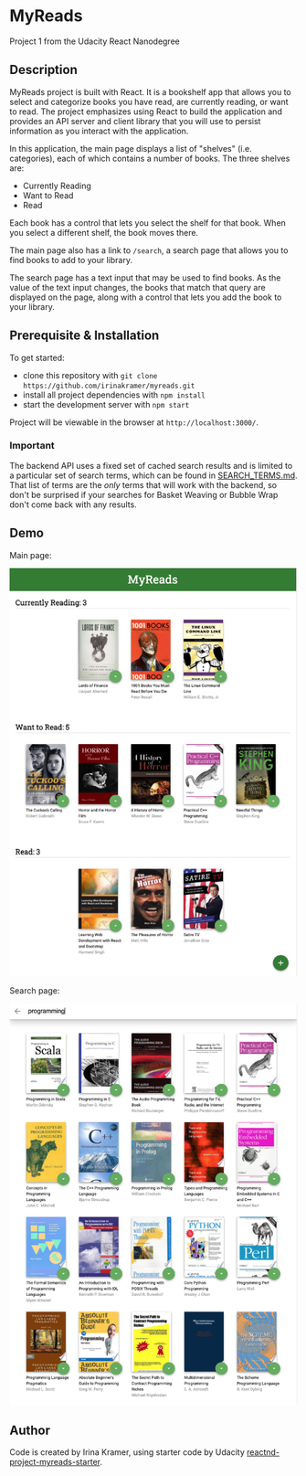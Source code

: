 # MyReads 

Project 1 from the Udacity React Nanodegree


## Description

MyReads project is built with React. It is a bookshelf app that allows you to select and categorize books you have read, are currently reading, or want to read. The project emphasizes using React to build the application and provides an API server and client library that you will use to persist information as you interact with the application.

In this application, the main page displays a list of "shelves" (i.e. categories), each of which contains a number of books. The three shelves are:

* Currently Reading
* Want to Read
* Read

Each book has a control that lets you select the shelf for that book. When you select a different shelf, the book moves there.

The main page also has a link to `/search`, a search page that allows you to find books to add to your library.

The search page has a text input that may be used to find books. As the value of the text input changes, the books that match that query are displayed on the page, along with a control that lets you add the book to your library. 


## Prerequisite & Installation

To get started:

* clone this repository with `git clone https://github.com/irinakramer/myreads.git`
* install all project dependencies with `npm install`
* start the development server with `npm start`

Project will be viewable in the browser at `http://localhost:3000/`.


### Important
The backend API uses a fixed set of cached search results and is limited to a particular set of search terms, which can be found in [SEARCH_TERMS.md](SEARCH_TERMS.md). That list of terms are the _only_ terms that will work with the backend, so don't be surprised if your searches for Basket Weaving or Bubble Wrap don't come back with any results.


## Demo

Main page:

![Myreads - main page](/public/screenshot_myreads_main.png?raw=true "Myreads - main page")


Search page:

![Myreads - search page](/public/screenshot_myreads_search.png?raw=true "Myreads - search page")


## Author

Code is created by Irina Kramer, using starter code by Udacity [reactnd-project-myreads-starter](https://github.com/udacity/reactnd-project-myreads-starter).